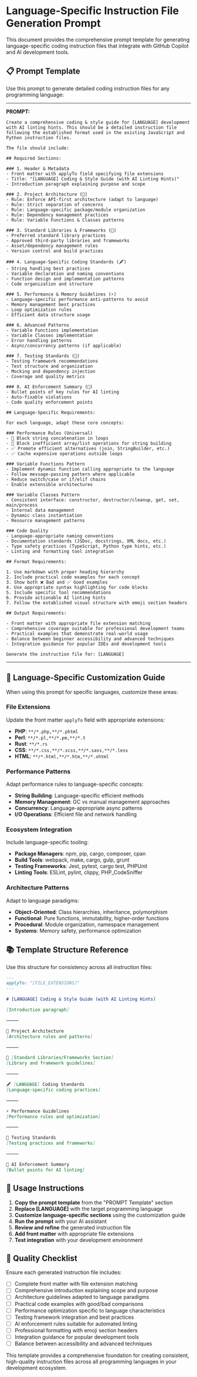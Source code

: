 # Language-Specific Instruction File Generation Prompt

This document provides the comprehensive prompt template for generating language-specific coding instruction files that integrate with GitHub Copilot and AI development tools.

## 📋 Prompt Template

Use this prompt to generate detailed coding instruction files for any programming language:

---

**PROMPT:**

```
Create a comprehensive coding & style guide for [LANGUAGE] development with AI linting hints. This should be a detailed instruction file following the established format used in the existing JavaScript and Python instruction files.

The file should include:

## Required Sections:

### 1. Header & Metadata
- Front matter with applyTo field specifying file extensions
- Title: "[LANGUAGE] Coding & Style Guide (with AI Linting Hints)"
- Introduction paragraph explaining purpose and scope

### 2. Project Architecture (📂)
- Rule: Enforce API-first architecture (adapt to language)
- Rule: Strict separation of concerns
- Rule: Language-specific package/module organization
- Rule: Dependency management practices
- Rule: Variable Functions & Classes patterns

### 3. Standard Libraries & Frameworks (📜)
- Preferred standard library practices
- Approved third-party libraries and frameworks
- Asset/dependency management rules
- Version control and build practices

### 4. Language-Specific Coding Standards (🖋)
- String handling best practices
- Variable declaration and naming conventions
- Function design and implementation patterns
- Code organization and structure

### 5. Performance & Memory Guidelines (⚡)
- Language-specific performance anti-patterns to avoid
- Memory management best practices
- Loop optimization rules
- Efficient data structure usage

### 6. Advanced Patterns
- Variable Functions implementation
- Variable Classes implementation
- Error handling patterns
- Async/concurrency patterns (if applicable)

### 7. Testing Standards (🧪)
- Testing framework recommendations
- Test structure and organization
- Mocking and dependency injection
- Coverage and quality metrics

### 8. AI Enforcement Summary (🚦)
- Bullet points of key rules for AI linting
- Auto-fixable violations
- Code quality enforcement points

## Language-Specific Requirements:

For each language, adapt these core concepts:

### Performance Rules (Universal)
- 🚫 Block string concatenation in loops
- 🚫 Block inefficient array/list operations for string building
- ✅ Promote efficient alternatives (join, StringBuilder, etc.)
- ✅ Cache expensive operations outside loops

### Variable Functions Pattern
- Implement dynamic function calling appropriate to the language
- Follow message-passing pattern where applicable
- Reduce switch/case or if/elif chains
- Enable extensible architectures

### Variable Classes Pattern
- Consistent interface: constructor, destructor/cleanup, get, set, main/process
- Internal data management
- Dynamic class instantiation
- Resource management patterns

### Code Quality
- Language-appropriate naming conventions
- Documentation standards (JSDoc, docstrings, XML docs, etc.)
- Type safety practices (TypeScript, Python type hints, etc.)
- Linting and formatting tool integration

## Format Requirements:

1. Use markdown with proper heading hierarchy
2. Include practical code examples for each concept
3. Show both ❌ Bad and ✅ Good examples
4. Use appropriate syntax highlighting for code blocks
5. Include specific tool recommendations
6. Provide actionable AI linting hints
7. Follow the established visual structure with emoji section headers

## Output Requirements:

- Front matter with appropriate file extension matching
- Comprehensive coverage suitable for professional development teams
- Practical examples that demonstrate real-world usage
- Balance between beginner accessibility and advanced techniques
- Integration guidance for popular IDEs and development tools

Generate the instruction file for: [LANGUAGE]
```

---

## 🎯 Language-Specific Customization Guide

When using this prompt for specific languages, customize these areas:

### File Extensions
Update the front matter `applyTo` field with appropriate extensions:
- **PHP**: `**/*.php,**/*.phtml`
- **Perl**: `**/*.pl,**/*.pm,**/*.t`
- **Rust**: `**/*.rs`
- **CSS**: `**/*.css,**/*.scss,**/*.sass,**/*.less`
- **HTML**: `**/*.html,**/*.htm,**/*.xhtml`

### Performance Patterns
Adapt performance rules to language-specific concepts:
- **String Building**: Language-specific efficient methods
- **Memory Management**: GC vs manual management approaches
- **Concurrency**: Language-appropriate async patterns
- **I/O Operations**: Efficient file and network handling

### Ecosystem Integration
Include language-specific tooling:
- **Package Managers**: npm, pip, cargo, composer, cpan
- **Build Tools**: webpack, make, cargo, gulp, grunt
- **Testing Frameworks**: Jest, pytest, cargo test, PHPUnit
- **Linting Tools**: ESLint, pylint, clippy, PHP_CodeSniffer

### Architecture Patterns
Adapt to language paradigms:
- **Object-Oriented**: Class hierarchies, inheritance, polymorphism
- **Functional**: Pure functions, immutability, higher-order functions
- **Procedural**: Module organization, namespace management
- **Systems**: Memory safety, performance optimization

## 📚 Template Structure Reference

Use this structure for consistency across all instruction files:

```markdown
---
applyTo: "[FILE_EXTENSIONS]"
---

# [LANGUAGE] Coding & Style Guide (with AI Linting Hints)

[Introduction paragraph]

⸻

📂 Project Architecture
[Architecture rules and patterns]

⸻

📜 [Standard Libraries/Frameworks Section]
[Library and framework guidelines]

⸻

🖋 [LANGUAGE] Coding Standards
[Language-specific coding practices]

⸻

⚡ Performance Guidelines
[Performance rules and optimization]

⸻

🧪 Testing Standards
[Testing practices and frameworks]

⸻

🚦 AI Enforcement Summary
[Bullet points for AI linting]
```

## 🔄 Usage Instructions

1. **Copy the prompt template** from the "PROMPT Template" section
2. **Replace [LANGUAGE]** with the target programming language
3. **Customize language-specific sections** using the customization guide
4. **Run the prompt** with your AI assistant
5. **Review and refine** the generated instruction file
6. **Add front matter** with appropriate file extensions
7. **Test integration** with your development environment

## 🎨 Quality Checklist

Ensure each generated instruction file includes:

- [ ] Complete front matter with file extension matching
- [ ] Comprehensive introduction explaining scope and purpose
- [ ] Architecture guidelines adapted to language paradigms
- [ ] Practical code examples with good/bad comparisons
- [ ] Performance optimization specific to language characteristics
- [ ] Testing framework integration and best practices
- [ ] AI enforcement rules suitable for automated linting
- [ ] Professional formatting with emoji section headers
- [ ] Integration guidance for popular development tools
- [ ] Balance between accessibility and advanced techniques

This template provides a comprehensive foundation for creating consistent, high-quality instruction files across all programming languages in your development ecosystem.
